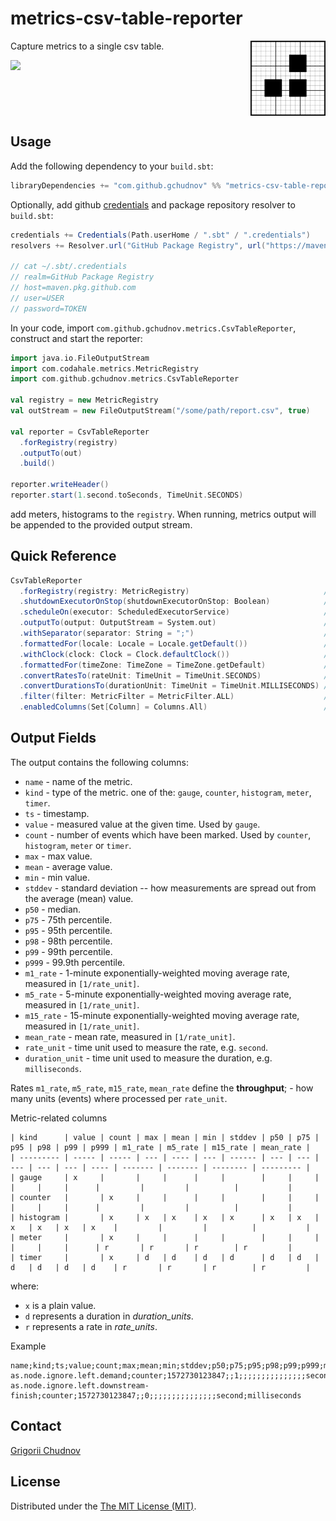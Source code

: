 # metrics-csv-table-reporter

<img src="docs/metrics-csv-table-reporter.png" width="120px" height="120px" align="right" />

Capture metrics to a single csv table.

![](https://github.com/gchudnov/metrics-csv-table-reporter/workflows/Scala%20CI/badge.svg)

<br clear="right" /><!-- Turn off the wrapping for the logo image. -->

## Usage

Add the following dependency to your `build.sbt`:

```scala
libraryDependencies += "com.github.gchudnov" %% "metrics-csv-table-reporter" % "1.0.1"
```

Optionally, add github [credentials](https://help.github.com/en/github/authenticating-to-github/creating-a-personal-access-token-for-the-command-line) and package repository resolver to `build.sbt`:

```scala
credentials += Credentials(Path.userHome / ".sbt" / ".credentials")
resolvers += Resolver.url("GitHub Package Registry", url("https://maven.pkg.github.com/gchudnov/metrics-csv-table-reporter"))

// cat ~/.sbt/.credentials
// realm=GitHub Package Registry
// host=maven.pkg.github.com
// user=USER
// password=TOKEN
```

In your code, import `com.github.gchudnov.metrics.CsvTableReporter`, construct and start the reporter:

```scala
import java.io.FileOutputStream
import com.codahale.metrics.MetricRegistry
import com.github.gchudnov.metrics.CsvTableReporter

val registry = new MetricRegistry
val outStream = new FileOutputStream("/some/path/report.csv", true)

val reporter = CsvTableReporter
  .forRegistry(registry)
  .outputTo(out)
  .build()

reporter.writeHeader()
reporter.start(1.second.toSeconds, TimeUnit.SECONDS)
```

add meters, histograms to the `registry`. When running, metrics output will be appended to the provided output stream.

## Quick Reference

```scala
CsvTableReporter
  .forRegistry(registry: MetricRegistry)                              // A registry to build a reporter for.
  .shutdownExecutorOnStop(shutdownExecutorOnStop: Boolean)            // Whether reporting executor stopped at the same time as reporter.
  .scheduleOn(executor: ScheduledExecutorService)                     // The executor to use while scheduling reporting of metrics.
  .outputTo(output: OutputStream = System.out)                        // Write to the given OutputStream.
  .withSeparator(separator: String = ";")                             // Delimiter to separate the values.
  .formattedFor(locale: Locale = Locale.getDefault())                 // Format numbers using the given Locale.
  .withClock(clock: Clock = Clock.defaultClock())                     // Clock to use to get the time.
  .formattedFor(timeZone: TimeZone = TimeZone.getDefault)             // Format time using the given TimeZone.
  .convertRatesTo(rateUnit: TimeUnit = TimeUnit.SECONDS)              // Convert rates to the given time unit.
  .convertDurationsTo(durationUnit: TimeUnit = TimeUnit.MILLISECONDS) // Convert durations to the given time unit.
  .filter(filter: MetricFilter = MetricFilter.ALL)                    // Report only metrics that match the given filter.
  .enabledColumns(Set[Column] = Columns.All)                          // Enable only specified columns in the output.
```

## Output Fields

The output contains the following columns:

- `name` - name of the metric.
- `kind` - type of the metric. one of the: `gauge`, `counter`, `histogram`, `meter`, `timer`.
- `ts` - timestamp.
- `value` - measured value at the given time. Used by `gauge`.
- `count` - number of events which have been marked. Used by `counter`, `histogram`, `meter` or `timer`.
- `max` - max value.
- `mean` - average value.
- `min` - min value.
- `stddev` - standard deviation -- how measurements are spread out from the average (mean) value.
- `p50` - median.
- `p75` - 75th percentile.
- `p95` - 95th percentile.
- `p98` - 98th percentile.
- `p99` - 99th percentile.
- `p999` - 99.9th percentile.
- `m1_rate` - 1-minute exponentially-weighted moving average rate, measured in `[1/rate_unit]`.
- `m5_rate` - 5-minute exponentially-weighted moving average rate, measured in `[1/rate_unit]`.
- `m15_rate` - 15-minute exponentially-weighted moving average rate, measured in `[1/rate_unit]`.
- `mean_rate` - mean rate, measured in `[1/rate_unit]`.
- `rate_unit` - time unit used to measure the rate, e.g. `second`.
- `duration_unit` - time unit used to measure the duration, e.g. `milliseconds`.

Rates `m1_rate`, `m5_rate`, `m15_rate`, `mean_rate` define the **throughput**; - how many units (events) where processed per `rate_unit`.

Metric-related columns

```text
| kind      | value | count | max | mean | min | stddev | p50 | p75 | p95 | p98 | p99 | p999 | m1_rate | m5_rate | m15_rate | mean_rate |
| --------- | ----- | ----- | --- | ---- | --- | ------ | --- | --- | --- | --- | --- | ---- | ------- | ------- | -------- | --------- |
| gauge     | x     |       |     |      |     |        |     |     |     |     |     |      |         |         |          |           |
| counter   |       | x     |     |      |     |        |     |     |     |     |     |      |         |         |          |           |
| histogram |       | x     | x   | x    | x   | x      | x   | x   | x   | x   | x   | x    |         |         |          |           |
| meter     |       | x     |     |      |     |        |     |     |     |     |     |      | r       | r       | r        | r         |
| timer     |       | x     | d   | d    | d   | d      | d   | d   | d   | d   | d   | d    | r       | r       | r        | r         |
```

where:

- `x` is a plain value.
- `d` represents a duration in *duration_units*.
- `r` represents a rate in *rate_units*.

Example

```text
name;kind;ts;value;count;max;mean;min;stddev;p50;p75;p95;p98;p99;p999;m1_rate;m5_rate;m15_rate;mean_rate;rate_unit;duration_unit
as.node.ignore.left.demand;counter;1572730123847;;1;;;;;;;;;;;;;;;second;milliseconds
as.node.ignore.left.downstream-finish;counter;1572730123847;;0;;;;;;;;;;;;;;;second;milliseconds
```

## Contact

[Grigorii Chudnov](mailto:g.chudnov@gmail.com)

## License

Distributed under the [The MIT License (MIT)](https://github.com/gchudnov/metrics-csv-table-reporter/blob/master/LICENSE).

